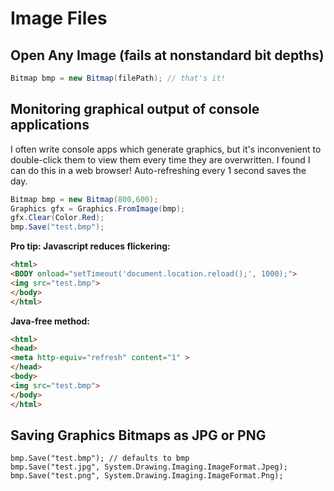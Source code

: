 # Image Files

## Open Any Image (fails at nonstandard bit depths)
```cs
Bitmap bmp = new Bitmap(filePath); // that's it!
```

## Monitoring graphical output of console applications
I often write console apps which generate graphics, but it's inconvenient to double-click them to view them every time they are overwritten. I found I can do this in a web browser! Auto-refreshing every 1 second saves the day.

```c#
Bitmap bmp = new Bitmap(800,600);
Graphics gfx = Graphics.FromImage(bmp);
gfx.Clear(Color.Red);
bmp.Save("test.bmp");
```

**Pro tip: Javascript reduces flickering:**
```html
<html>
<BODY onload="setTimeout('document.location.reload();', 1000);">
<img src="test.bmp">
</body>
</html>
```

**Java-free method:**
```html
<html>
<head>
<meta http-equiv="refresh" content="1" >
</head>
<body>
<img src="test.bmp">
</body>
</html>
```

## Saving Graphics Bitmaps as JPG or PNG
```
bmp.Save("test.bmp"); // defaults to bmp
bmp.Save("test.jpg", System.Drawing.Imaging.ImageFormat.Jpeg);
bmp.Save("test.png", System.Drawing.Imaging.ImageFormat.Png);
```
